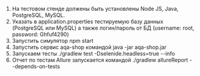 1) На тестовом стенде должены быть установлены Node JS, Java, PostgreSQL, MySQL.
2) Указать в application.properties тестируемую базу данных (PostgreSQL или MySQL) а также логин/пароль от БД (username: root, password: Ghfuf4290)
3) Запустить симулятор npm start 
4) Запустить сервис aqa-shop командой java -jar aqa-shop.jar
5) Запускаем тесты ./gradlew test -Dselenide.headless=true --info
6) Отчет по тестам Allure запускается командой ./gradlew allureReport --depends-on-tests
